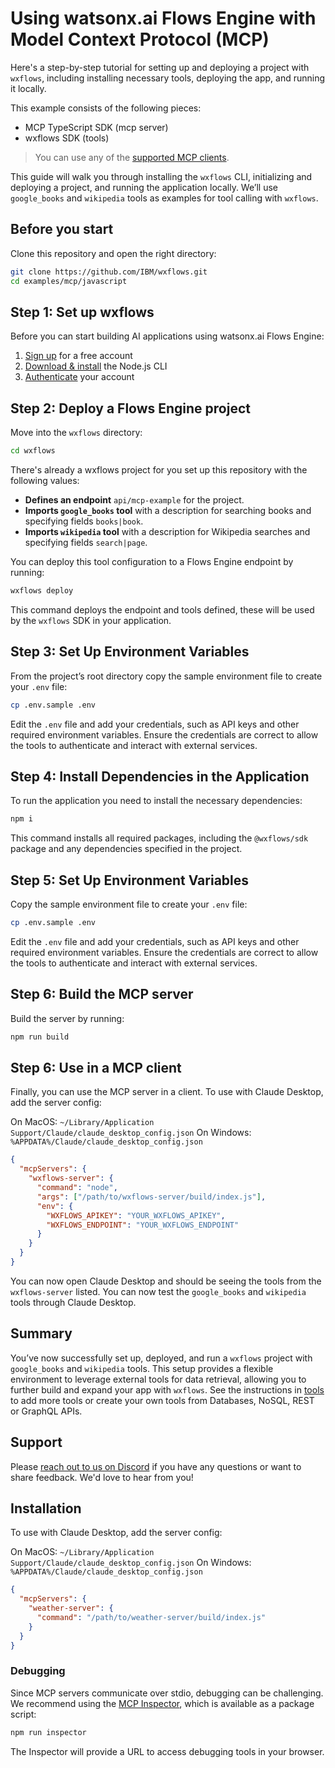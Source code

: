 # Using watsonx.ai Flows Engine with Model Context Protocol (MCP)

Here's a step-by-step tutorial for setting up and deploying a project with `wxflows`, including installing necessary tools, deploying the app, and running it locally.

This example consists of the following pieces:

- MCP TypeScript SDK (mcp server)
- wxflows SDK (tools)

> You can use any of the [supported MCP clients](https://modelcontextprotocol.io/clients).

This guide will walk you through installing the `wxflows` CLI, initializing and deploying a project, and running the application locally. We’ll use `google_books` and `wikipedia` tools as examples for tool calling with `wxflows`.

## Before you start

Clone this repository and open the right directory:

```bash
git clone https://github.com/IBM/wxflows.git
cd examples/mcp/javascript
```

## Step 1: Set up wxflows

Before you can start building AI applications using watsonx.ai Flows Engine:

1. [Sign up](https://ibm.biz/wxflows) for a free account
2. [Download & install](https://wxflows.ibm.stepzen.com/docs/installation) the Node.js CLI
3. [Authenticate](https://wxflows.ibm.stepzen.com/docs/authentication) your account

## Step 2: Deploy a Flows Engine project

Move into the `wxflows` directory:

```bash
cd wxflows
```

There's already a wxflows project for you set up this repository with the following values:

- **Defines an endpoint** `api/mcp-example` for the project.
- **Imports `google_books` tool** with a description for searching books and specifying fields `books|book`.
- **Imports `wikipedia` tool** with a description for Wikipedia searches and specifying fields `search|page`.

You can deploy this tool configuration to a Flows Engine endpoint by running:

```bash
wxflows deploy
```

This command deploys the endpoint and tools defined, these will be used by the `wxflows` SDK in your application.

## Step 3: Set Up Environment Variables

From the project’s root directory copy the sample environment file to create your `.env` file:

```bash
cp .env.sample .env
```

Edit the `.env` file and add your credentials, such as API keys and other required environment variables. Ensure the credentials are correct to allow the tools to authenticate and interact with external services.

## Step 4: Install Dependencies in the Application

To run the application you need to install the necessary dependencies:

```bash
npm i
```

This command installs all required packages, including the `@wxflows/sdk` package and any dependencies specified in the project.

## Step 5: Set Up Environment Variables

Copy the sample environment file to create your `.env` file:

```bash
cp .env.sample .env
```

Edit the `.env` file and add your credentials, such as API keys and other required environment variables. Ensure the credentials are correct to allow the tools to authenticate and interact with external services.

## Step 6: Build the MCP server

Build the server by running:

```bash
npm run build
```

## Step 6: Use in a MCP client

Finally, you can use the MCP server in a client. To use with Claude Desktop, add the server config:

On MacOS: `~/Library/Application Support/Claude/claude_desktop_config.json`
On Windows: `%APPDATA%/Claude/claude_desktop_config.json`

```json
{
  "mcpServers": {
    "wxflows-server": {
      "command": "node",
      "args": ["/path/to/wxflows-server/build/index.js"],
      "env": {
        "WXFLOWS_APIKEY": "YOUR_WXFLOWS_APIKEY",
        "WXFLOWS_ENDPOINT": "YOUR_WXFLOWS_ENDPOINT"
      }
    }
  }
}
```

You can now open Claude Desktop and should be seeing the tools from the `wxflows-server` listed. You can now test the `google_books` and `wikipedia` tools through Claude Desktop.

## Summary

You’ve now successfully set up, deployed, and run a `wxflows` project with `google_books` and `wikipedia` tools. This setup provides a flexible environment to leverage external tools for data retrieval, allowing you to further build and expand your app with `wxflows`. See the instructions in [tools](../../../../tools/README.md) to add more tools or create your own tools from Databases, NoSQL, REST or GraphQL APIs.

## Support

Please [reach out to us on Discord](https://ibm.biz/wxflows-discord) if you have any questions or want to share feedback. We'd love to hear from you!

## Installation

To use with Claude Desktop, add the server config:

On MacOS: `~/Library/Application Support/Claude/claude_desktop_config.json`
On Windows: `%APPDATA%/Claude/claude_desktop_config.json`

```json
{
  "mcpServers": {
    "weather-server": {
      "command": "/path/to/weather-server/build/index.js"
    }
  }
}
```

### Debugging

Since MCP servers communicate over stdio, debugging can be challenging. We recommend using the [MCP Inspector](https://github.com/modelcontextprotocol/inspector), which is available as a package script:

```bash
npm run inspector
```

The Inspector will provide a URL to access debugging tools in your browser.
